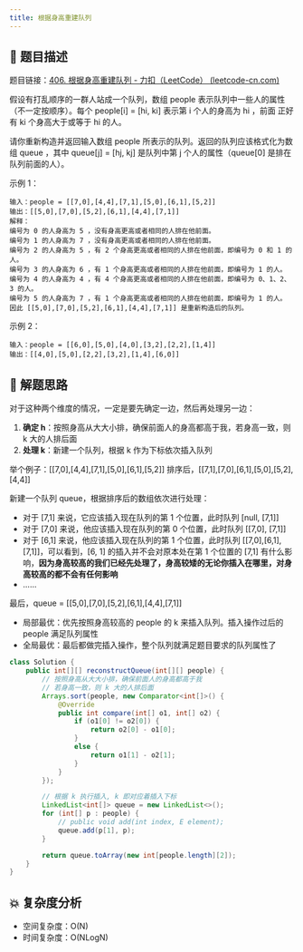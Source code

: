 ```yaml
---
title: 根据身高重建队列
---
```


## 📃 题目描述

题目链接：[406. 根据身高重建队列 - 力扣（LeetCode） (leetcode-cn.com)](https://leetcode-cn.com/problems/queue-reconstruction-by-height/)

假设有打乱顺序的一群人站成一个队列，数组 people 表示队列中一些人的属性（不一定按顺序）。每个 people[i] = [hi, ki] 表示第 i 个人的身高为 hi ，前面 正好 有 ki 个身高大于或等于 hi 的人。

请你重新构造并返回输入数组 people 所表示的队列。返回的队列应该格式化为数组 queue ，其中 queue[j] = [hj, kj] 是队列中第 j 个人的属性（queue[0] 是排在队列前面的人）。

示例 1：

```
输入：people = [[7,0],[4,4],[7,1],[5,0],[6,1],[5,2]]
输出：[[5,0],[7,0],[5,2],[6,1],[4,4],[7,1]]
解释：
编号为 0 的人身高为 5 ，没有身高更高或者相同的人排在他前面。
编号为 1 的人身高为 7 ，没有身高更高或者相同的人排在他前面。
编号为 2 的人身高为 5 ，有 2 个身高更高或者相同的人排在他前面，即编号为 0 和 1 的人。
编号为 3 的人身高为 6 ，有 1 个身高更高或者相同的人排在他前面，即编号为 1 的人。
编号为 4 的人身高为 4 ，有 4 个身高更高或者相同的人排在他前面，即编号为 0、1、2、3 的人。
编号为 5 的人身高为 7 ，有 1 个身高更高或者相同的人排在他前面，即编号为 1 的人。
因此 [[5,0],[7,0],[5,2],[6,1],[4,4],[7,1]] 是重新构造后的队列。
```

示例 2：

```
输入：people = [[6,0],[5,0],[4,0],[3,2],[2,2],[1,4]]
输出：[[4,0],[5,0],[2,2],[3,2],[1,4],[6,0]]
```

## 🔔 解题思路

对于这种两个维度的情况，一定是要先确定一边，然后再处理另一边：

1. **确定 h**：按照身高从大大小排，确保前面人的身高都高于我，若身高一致，则 k 大的人排后面
2. **处理 k**：新建一个队列，根据 k 作为下标依次插入队列

举个例子：[[7,0],[4,4],[7,1],[5,0],[6,1],[5,2]] 排序后，[[7,1],[7,0],[6,1],[5,0],[5,2],[4,4]]

新建一个队列 queue，根据排序后的数组依次进行处理：

- 对于 [7,1] 来说，它应该插入现在队列的第 1 个位置，此时队列 [null, [7,1]]
- 对于 [7,0] 来说，他应该插入现在队列的第 0 个位置，此时队列 [[7,0], [7,1]]
- 对于 [6,1] 来说，他应该插入现在队列的第 1 个位置，此时队列 [[7,0],[6,1],[7,1]]，可以看到，[6, 1] 的插入并不会对原本处在第 1 个位置的 [7,1] 有什么影响，**因为身高较高的我们已经先处理了，身高较矮的无论你插入在哪里，对身高较高的都不会有任何影响**
- ......

最后，queue = [[5,0],[7,0],[5,2],[6,1],[4,4],[7,1]]



- 局部最优：优先按照身高较高的 people 的 k 来插入队列。插入操作过后的 people 满足队列属性
- 全局最优：最后都做完插入操作，整个队列就满足题目要求的队列属性了


```java
class Solution {
    public int[][] reconstructQueue(int[][] people) {
        // 按照身高从大大小排，确保前面人的身高都高于我
        // 若身高一致，则 k 大的人排后面
        Arrays.sort(people, new Comparator<int[]>() {
            @Override
            public int compare(int[] o1, int[] o2) {
                if (o1[0] != o2[0]) {
                    return o2[0] - o1[0];
                }
                else {
                    return o1[1] - o2[1];
                }
            }
        });

        // 根据 k 执行插入, k 即对应着插入下标
        LinkedList<int[]> queue = new LinkedList<>();
        for (int[] p : people) {
            // public void add(int index, E element);
            queue.add(p[1], p);
        }

        return queue.toArray(new int[people.length][2]);
    }
}
```

## 💥 复杂度分析

- 空间复杂度：O(N)
- 时间复杂度：O(NLogN)

